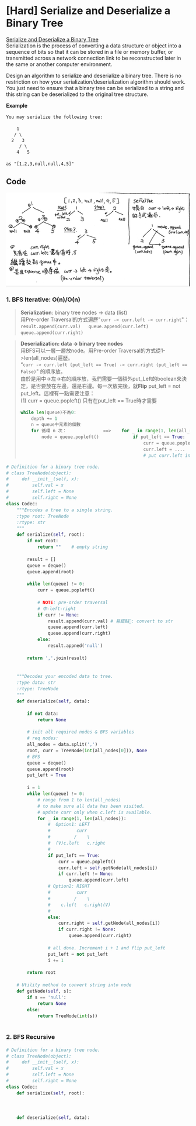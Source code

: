 # \[Hard\] Serialize and Deserialize a Binary Tree

[Serialize and Deserialize a Binary Tree](https://leetcode.com/problems/serialize-and-deserialize-binary-tree/)  
Serialization is the process of converting a data structure or object into a sequence of bits so that it can be stored in a file or memory buffer, or transmitted across a network connection link to be reconstructed later in the same or another computer environment.

Design an algorithm to serialize and deserialize a binary tree. There is no restriction on how your serialization/deserialization algorithm should work. You just need to ensure that a binary tree can be serialized to a string and this string can be deserialized to the original tree structure.

**Example**

```text
You may serialize the following tree:

    1
   / \
  2   3
     / \
    4   5

as "[1,2,3,null,null,4,5]"
```

## Code

![](../../.gitbook/assets/serialize-and-deserialize_binarytree.jpg)

### 1. BFS Iterative: O\(n\)/O\(n\)

> **Serialization**: binary tree nodes -&gt; data \(list\)  
> 用Pre-order Traversal的方式遍歷"`curr -> curr.left -> curr.right`"：  
> `result.append(curr.val)  
> queue.append(curr.left)  
> queue.append(curr.right)`

> **Deserialization: data -&gt; binary tree nodes**  
> 用BFS可以一層一層放node。用Pre-order Traversal的方式從1-&gt;len\(all\_nodes\)遍歷。  
> “`curr -> curr.left (put_left == True) -> curr.right (put_left == False)`" 的順序放。  
> 由於是用中-&gt;左-&gt;右的順序放，我們需要一個額外put\_Left的boolean來決定，是否要放在左邊，還是右邊。每一次放完後，就**Flip** put\_left = not put\_left。這裡有一點需要注意：  
> \(1\) curr = queue.popleft\(\) 只有在put\_left == True時才需要
>
> ```python
> while len(queue)不為0:
>     depth += 1
>     n = queue中元素的個數
>     for 循環 n 次：              ==>    for _ in range(1, len(all_nodes))
>         node = queue.popleft()             if put_left == True: 
>                                                curr = queue.popleft()
>                                                curr.left = ....
>                                                # put curr.left into the queue
> ```

```python
# Definition for a binary tree node.
# class TreeNode(object):
#     def __init__(self, x):
#         self.val = x
#         self.left = None
#         self.right = None
class Codec:
    """Encodes a tree to a single string.
    :type root: TreeNode
    :rtype: str
    """
    def serialize(self, root):
        if not root:
            return ""    # empty string
        
        result = []
        queue = deque()
        queue.append(root)
        
        while len(queue) != 0:
            curr = queue.popleft()
            
            # NOTE: pre-order traversal
            # 中-left-right
            if curr != None:
                result.append(curr.val) # 易錯點: convert to str 
                queue.append(curr.left)
                queue.append(curr.right)
            else:
                result.appned('null')
        
        return ','.join(result)
    
    
    """Decodes your encoded data to tree.        
    :type data: str
    :rtype: TreeNode
    """
    def deserialize(self, data):
        
        if not data:
            return None
        
        # init all required nodes & BFS variables
        # req nodes:
        all_nodes = data.split(',')
        root, curr = TreeNode(int(all_nodes[0])), None
        # BFS
        queue = deque()
        queue.append(root)
        put_left = True
        
        i = 1
        while len(queue) != 0:
            # range from 1 to len(all_nodes) 
            # to make sure all data has been visited.
            # update curr only when c.left is available. 
            for _ in range(1, len(all_nodes)):
                #  Option1: LEFT
                #          curr
                #         /    \
                #  (V)c.left   c.right
                #
                if put_left == True:
                    curr = queue.popleft()
                    curr.left = self.getNode(all_nodes[i])
                    if curr.left != None:
                        queue.append(curr.left)
                # Option2: RIGHT
                #          curr
                #         /    \
                #    c.left   c.right(V)
                #                
                else:
                    curr.right = self.getNode(all_nodes[i])
                    if curr.right != None:
                        queue.append(curr.right)
                
                # all done. Increment i + 1 and flip put_left 
                put_left = not put_left
                i += 1
            
        return root
    
    # Utility method to convert string into node        
    def getNode(self, s):
        if s == 'null':
            return None
        else:
            return TreeNode(int(s))
                
```

### 2. BFS Recursive

```python
# Definition for a binary tree node.
# class TreeNode(object):
#     def __init__(self, x):
#         self.val = x
#         self.left = None
#         self.right = None
class Codec:
    def serialize(self, root):
        
        

    def deserialize(self, data):
        
```

